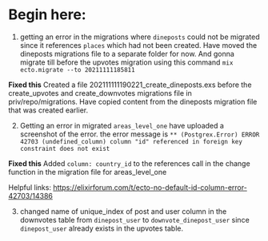 # Begin here:

1. getting an error in the migrations where `dineposts` could not be migrated since it references `places` which had not been created. Have moved the dineposts migrations file to a separate folder for now.
And gonna migrate till before the upvotes migration using this command `mix ecto.migrate --to 20211111185811`

__Fixed this__ Created a file 202111111190221_create_dineposts.exs before the create_upvotes and create_downvotes migrations file in priv/repo/migrations. Have copied content from the dineposts migration file that was created earlier.

2. Getting an error in migrated `areas_level_one` have uploaded a screenshot of the error. the error message is  `** (Postgrex.Error) ERROR 42703 (undefined_column) column "id" referenced in foreign key constraint does not exist`

__Fixed this__ Added `column: country_id` to the references call in the change function in the migration file for areas_level_one

Helpful links: https://elixirforum.com/t/ecto-no-default-id-column-error-42703/14386


3. changed name of unique_index of post and user column in the downvotes table from `dinepost_user` to `downvote_dinepost_user` since `dinepost_user` already exists in the upvotes table.